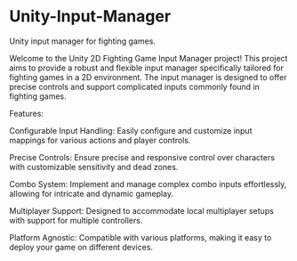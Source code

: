# Unity-Input-Manager
Unity input manager for fighting games.

Welcome to the Unity 2D Fighting Game Input Manager project! This project aims to provide a robust and flexible input manager specifically tailored for fighting games in a 2D environment. The input manager is designed to offer precise controls and support complicated inputs commonly found in fighting games.

Features:

Configurable Input Handling: Easily configure and customize input mappings for various actions and player controls.

Precise Controls: Ensure precise and responsive control over characters with customizable sensitivity and dead zones.

Combo System: Implement and manage complex combo inputs effortlessly, allowing for intricate and dynamic gameplay.

Multiplayer Support: Designed to accommodate local multiplayer setups with support for multiple controllers.

Platform Agnostic: Compatible with various platforms, making it easy to deploy your game on different devices.
